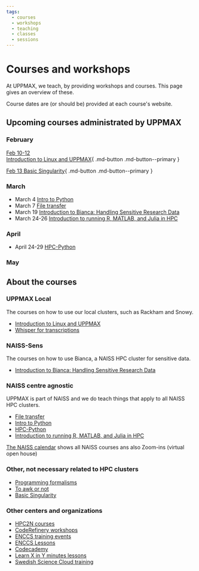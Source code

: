 ```yaml
---
tags:
  - courses
  - workshops
  - teaching
  - classes
  - sessions
---
```


# Courses and workshops

At UPPMAX, we teach, by providing workshops and courses.
This page gives an overview of these.

Course dates are (or should be) provided at each course's website.

## Upcoming courses administrated by UPPMAX

### February

[Feb 10-12 <br> Introduction to Linux and UPPMAX](uppmax_intro_course.md){ .md-button .md-button--primary }

[Feb 13 Basic Singularity](https://pmitev.github.io/UPPMAX-Singularity-workshop/){ .md-button .md-button--primary }

### March

- March 4 [Intro to Python](intro_to_python.md)
- March 7 [File transfer](naiss_transfer.md)
- March 19 [Introduction to Bianca: Handling Sensitive Research Data](bianca_intro.md)
- March 24-26 [Introduction to running R, MATLAB, and Julia in HPC](R_matlab_julia.md)

### April

- April 24-29 [HPC-Python](https://docs.uppmax.uu.se/courses_workshops/hpc_python/)

### May


## About the courses

### UPPMAX Local

The courses on how to use our local clusters,
such as Rackham and Snowy.

- [Introduction to Linux and UPPMAX](uppmax_intro_course.md)
- [Whisper for transcriptions](https://docs.uppmax.uu.se/software/whisper)


### NAISS-Sens

The courses on how to use Bianca,
a NAISS HPC cluster for sensitive data.

- [Introduction to Bianca: Handling Sensitive Research Data](bianca_intro.md)

### NAISS centre agnostic

UPPMAX is part of NAISS and we do teach things that apply
to all NAISS HPC clusters.

- [File transfer](naiss_transfer.md)
- [Intro to Python](intro_to_python.md)
- [HPC-Python](https://docs.uppmax.uu.se/courses_workshops/hpc_python/)
- [Introduction to running R, MATLAB, and Julia in HPC](R_matlab_julia.md)

[The NAISS calendar](https://www.naiss.se/events/) shows all NAISS courses ans also Zoom-ins (virtual open house)

### Other, not necessary related to HPC clusters

- [Programming formalisms](https://uppmax.github.io/programming_formalisms_intro/index.html)
- [To awk or not](https://pmitev.github.io/to-awk-or-not/)
- [Basic Singularity](https://pmitev.github.io/UPPMAX-Singularity-workshop/)

### Other centers and organizations

- [HPC2N courses](https://www.hpc2n.umu.se/events/courses)
- [CodeRefinery workshops](https://coderefinery.org/workshops/upcoming/)
- [ENCCS training events](https://enccs.se/events)
- [ENCCS Lessons](https://enccs.se/lessons/)
- [Codecademy](https://www.codecademy.com/)
- [Learn X in Y minutes lessons](https://learnxinyminutes.com)
- [Swedish Science Cloud training](https://github.com/SNICScienceCloud/technical-training)
